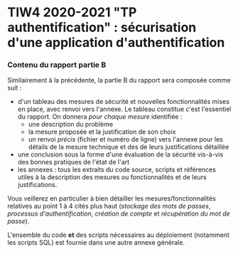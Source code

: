 TIW4 2020-2021 "TP authentification" : sécurisation d'une application d'authentification
========================================================================================


### Contenu du rapport partie B

Similairement à la précédente, la partie B du rapport sera composée comme suit :

* d'un tableau des mesures de sécurité et nouvelles fonctionnalités mises en place, avec renvoi vers l'annexe. Le tableau constitue c'est l'essentiel du rapport. On donnera _pour chaque mesure_ identifiée :
  - une description du problème
  - la mesure proposée et la justification de son choix
  - un renvoi _précis_ (fichier et numéro de ligne) vers l'annexe pour les détails de la mesure technique et des de leurs justifications détaillée
* une conclusion sous la forme d'une évaluation de la sécurité vis-à-vis des bonnes pratiques de l'état de l'art
* les annexes : tous les extraits du code source, scripts et références utiles à la description des mesures ou fonctionnalités et de leurs justifications.

Vous veillerez en particulier à bien détailler les mesures/fonctionnalités relatives au point 1 à 4 cités plus haut (_stockage des mots de passes_, _processus d'authentification_, _création de compte_ et _récupération du mot de passe_).

L'ensemble du code **et** des scripts nécessaires au déploiement (notamment les scripts SQL) est fournie dans une autre annexe générale.
